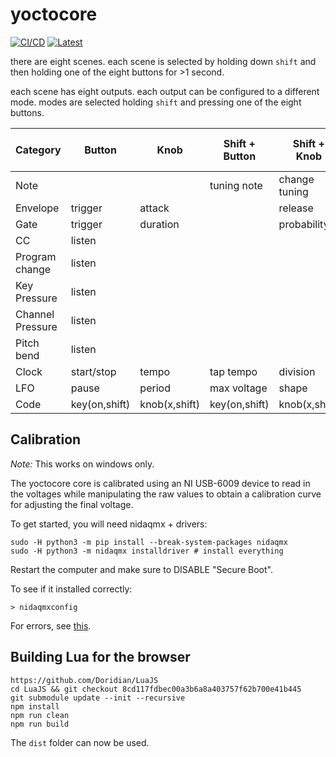 # yoctocore


[![CI/CD](https://github.com/schollz/yoctocore/actions/workflows/build.yml/badge.svg)](https://github.com/schollz/yoctocore/actions/workflows/build.yml) [![Latest](https://img.shields.io/github/v/release/schollz/yoctocore?color=brightgreen&label=Release)](https://github.com/schollz/yoctocore/releases/latest)

there are eight scenes. each scene is selected by holding down `shift` and then holding one of the eight buttons for >1 second.

each scene has eight outputs. each output can be configured to a different mode. modes are selected holding `shift` and pressing one of the eight buttons.

| Category         | Button        | Knob          | Shift + Button | Shift + Knob  | Button + Knob |
| ---------------- | ------------- | ------------- | -------------- | ------------- | ------------- |
| Note             |               |               | tuning note    | change tuning | voltage       |
| Envelope         | trigger       | attack        |                | release       |               |
| Gate             | trigger       | duration      |                | probability   |               |
| CC               | listen        |               |                |               |               |
| Program change   | listen        |               |                |               |               |
| Key Pressure     | listen        |               |                |               |               |
| Channel Pressure | listen        |               |                |               |               |
| Pitch bend       | listen        |               |                |               |               |
| Clock            | start/stop    | tempo         | tap tempo      | division      |               |
| LFO              | pause         | period        | max voltage    | shape         |               |
| Code             | key(on,shift) | knob(x,shift) | key(on,shift)  | knob(x,shift) |               |

## Calibration

*Note:* This works on windows only.

The yoctocore core is calibrated using an NI USB-6009 device to read in the voltages while manipulating the raw values to obtain a calibration curve for adjusting the final voltage.

To get started, you will need nidaqmx + drivers:

```
sudo -H python3 -m pip install --break-system-packages nidaqmx
sudo -H python3 -m nidaqmx installdriver # install everything
```

Restart the computer and make sure to DISABLE "Secure Boot".

To see if it installed correctly:

```
> nidaqmxconfig
```

For errors, see [this](https://knowledge.ni.com/KnowledgeArticleDetails?id=kA03q000000wwZyCAI&l=en-US).

## Building Lua for the browser

```
https://github.com/Doridian/LuaJS
cd LuaJS && git checkout 8cd117fdbec00a3b6a8a403757f62b700e41b445
git submodule update --init --recursive
npm install
npm run clean
npm run build
```

The `dist` folder can now be used.
